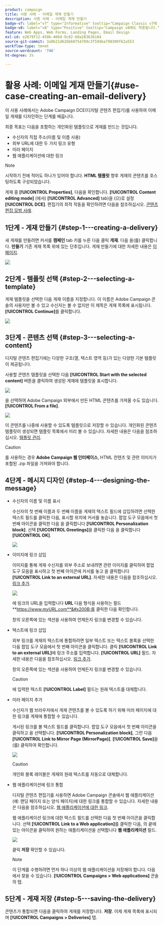 ```yaml
---
product: campaign
title: 사용 사례 - 이메일 게재 만들기
description: 사용 사례 - 이메일 게재 만들기
badge-v7: label="v7" type="Informative" tooltip="Campaign Classic v7에 적용"
badge-v8: label="v8" type="Positive" tooltip="Campaign v8에도 적용됩니다."
feature: Web Apps, Web Forms, Landing Pages, Email Design
exl-id: e2679f12-459b-466d-9c82-60a28363b104
source-git-commit: 3a9b21d626b60754789c3f594ba798309f62a553
workflow-type: tm+mt
source-wordcount: '746'
ht-degree: 1%

---
```


# 활용 사례: 이메일 게재 만들기{#use-case-creating-an-email-delivery}



이 사용 사례에서는 Adobe Campaign DCE(디지털 콘텐츠 편집기)를 사용하여 이메일 게재를 디자인하는 단계를 배웁니다.

최종 목표는 다음을 포함하는 개인화된 템플릿으로 게재를 만드는 것입니다.

* 수신자의 직접 주소(이름 및 이름 사용)
* 외부 URL에 대한 두 가지 링크 유형
* 미러 페이지
* 웹 애플리케이션에 대한 링크

>[!NOTE]
>
>시작하기 전에 적어도 하나가 있어야 합니다. **HTML 템플릿** 향후 게재의 콘텐츠를 호스팅하도록 구성되었습니다.
>
>게재 중 **[!UICONTROL Properties]**, 다음을 확인합니다. **[!UICONTROL Content editing mode]** (에서) **[!UICONTROL Advanced]** tab)을 (으)로 설정 **[!UICONTROL DCE]**. 편집기의 최적 작동을 확인하려면 다음을 참조하십시오. [콘텐츠 편집 모범 사례](content-editing-best-practices.md).

## 1단계 - 게재 만들기 {#step-1---creating-a-delivery}

새 게재를 만들려면 커서를 **캠페인** tab 키를 누른 다음 클릭 **게재**. 다음 을(를) 클릭합니다. **만들기** 기존 게재 목록 위에 있는 단추입니다. 게재 만들기에 대한 자세한 내용은 [이 페이지](../../delivery/using/about-email-channel.md).

![](assets/delivery_step_1.png)

## 2단계 - 템플릿 선택 {#step-2---selecting-a-template}

게재 템플릿을 선택한 다음 게재 이름을 지정합니다. 이 이름은 Adobe Campaign 콘솔의 사용자만 볼 수 있고 수신자는 볼 수 없지만 이 제목은 게재 목록에 표시됩니다. **[!UICONTROL Continue]**&#x200B;를 클릭합니다.

![](assets/dce_delivery_model.png)

## 3단계 - 콘텐츠 선택 {#step-3---selecting-a-content}

디지털 콘텐츠 편집기에는 다양한 구조(열, 텍스트 영역 등)가 있는 다양한 기본 템플릿이 제공됩니다.

사용할 콘텐츠 템플릿을 선택한 다음 **[!UICONTROL Start with the selected content]** 버튼을 클릭하여 생성된 게재에 템플릿을 표시합니다.

![](assets/dce_select_model.png)

을 선택하여 Adobe Campaign 외부에서 만든 HTML 콘텐츠를 가져올 수도 있습니다. **[!UICONTROL From a file]**.

![](assets/dce_select_from_file_template.png)

이 콘텐츠를 나중에 사용할 수 있도록 템플릿으로 저장할 수 있습니다. 개인화된 콘텐츠 템플릿이 생성되면 템플릿 목록에서 미리 볼 수 있습니다. 자세한 내용은 다음을 참조하십시오. [템플릿 관리](template-management.md).

>[!CAUTION]
>
>를 사용하는 경우 **Adobe Campaign 웹 인터페이스**, HTML 컨텐츠 및 관련 이미지가 포함된 .zip 파일을 가져와야 합니다.

## 4단계 - 메시지 디자인 {#step-4---designing-the-message}

* 수신자의 이름 및 이름 표시

  수신자의 첫 번째 이름과 두 번째 이름을 게재의 텍스트 필드에 삽입하려면 선택한 텍스트 필드를 클릭한 다음, 표시할 위치에 커서를 놓습니다. 팝업 도구 모음에서 첫 번째 아이콘을 클릭한 다음 을 클릭합니다 **[!UICONTROL Personalization block]**. 선택 **[!UICONTROL Greetings]**&#x200B;을 클릭한 다음 을 클릭합니다 **[!UICONTROL OK]**.

  ![](assets/dce_personalizationblock_greetings.png)

* 이미지에 링크 삽입

  이미지를 통해 게재 수신자를 외부 주소로 보내려면 관련 이미지를 클릭하여 팝업 도구 모음을 표시하고 첫 번째 아이콘에 커서를 놓고 을 클릭합니다 **[!UICONTROL Link to an external URL]**. 자세한 내용은 다음을 참조하십시오. [링크 추가](editing-content.md#adding-a-link).

  ![](assets/dce_externalpage.png)

  에 링크의 URL을 입력합니다 **URL** 다음 형식을 사용하는 필드 **https://www.myURL.com**&#x200B;를 클릭한 다음 확인합니다.

  창의 오른쪽에 있는 섹션을 사용하여 언제든지 링크를 변경할 수 있습니다.

* 텍스트에 링크 삽입

  외부 링크를 게재의 텍스트에 통합하려면 일부 텍스트 또는 텍스트 블록을 선택한 다음 팝업 도구 모음에서 첫 번째 아이콘을 클릭합니다. 클릭 **[!UICONTROL Link to an external URL]**&#x200B;에 링크 주소를 입력합니다. **[!UICONTROL URL]** 필드. 자세한 내용은 다음을 참조하십시오. [링크 추가](editing-content.md#adding-a-link).

  창의 오른쪽에 있는 섹션을 사용하여 언제든지 링크를 변경할 수 있습니다.

  >[!CAUTION]
  >
  >에 입력한 텍스트 **[!UICONTROL Label]** 필드는 원래 텍스트를 대체합니다.

* 미러 페이지 추가

  수신자가 웹 브라우저에서 게재 콘텐츠를 볼 수 있도록 하기 위해 미러 페이지에 대한 링크를 게재에 통합할 수 있습니다.

  게시된 링크를 볼 텍스트 필드를 클릭합니다. 팝업 도구 모음에서 첫 번째 아이콘을 클릭하고 을 선택합니다. **[!UICONTROL Personalization block]**, 그런 다음 **[!UICONTROL Link to Mirror Page (MirrorPage)]**. **[!UICONTROL Save]**&#x200B;을(를) 클릭하여 확인합니다.

  ![](assets/dce_mirrorpage.png)

  >[!CAUTION]
  >
  >개인화 블록 레이블은 게재의 원래 텍스트를 자동으로 대체합니다.

* 웹 애플리케이션에 링크 통합

  디지털 콘텐츠 편집기를 사용하면 Adobe Campaign 콘솔에서 웹 애플리케이션(예: 랜딩 페이지 또는 양식 페이지)에 대한 링크를 통합할 수 있습니다. 자세한 내용은 다음을 참조하십시오. [웹 애플리케이션에 대한 링크](editing-content.md#link-to-a-web-application).

  웹 애플리케이션 링크에 대한 텍스트 필드를 선택한 다음 첫 번째 아이콘을 클릭합니다. 선택 **[!UICONTROL Link to a Web application]**&#x200B;를 클릭한 다음, 의 끝에 있는 아이콘을 클릭하여 원하는 애플리케이션을 선택합니다 **웹 애플리케이션** 필드.

  ![](assets/dce_webapp.png)

  클릭 **저장** 확인할 수 있습니다.

  >[!NOTE]
  >
  >이 단계를 수행하려면 먼저 하나 이상의 웹 애플리케이션을 저장해야 합니다. 다음에서 찾을 수 있습니다. **[!UICONTROL Campaigns > Web applications]** 콘솔의 탭.

## 5단계 - 게재 저장 {#step-5---saving-the-delivery}

콘텐츠가 통합되면 다음을 클릭하여 게재를 저장합니다. **저장**. 이제 게재 목록에 표시되며 **[!UICONTROL Campaigns > Deliveries]** 탭.
